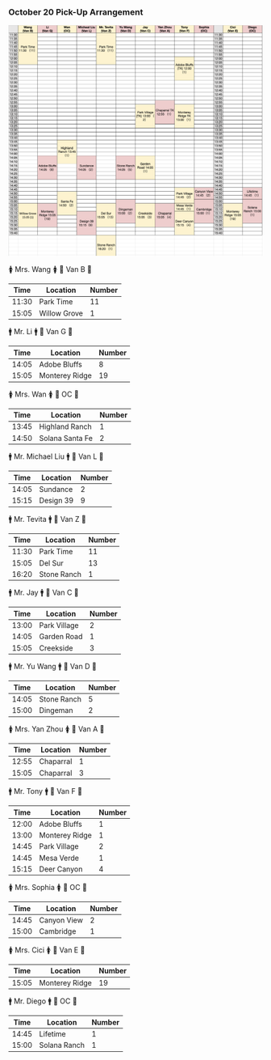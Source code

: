 ### October 20 Pick-Up Arrangement

![10_23_arr](10_23_arr.jpg)

🚺 Mrs. Wang 🚺
🔑 Van B 🔑

| Time  | Location  | Number |
| ----- | --------- | ------ |
| 11:30 | Park Time | 11     |
| 15:05 | Willow Grove | 1 |

🚹 Mr. Li 🚹
🔑 Van G 🔑

| Time  | Location  | Number |
| ----- | --------- | ------ |
| 14:05 | Adobe Bluffs | 8   |
| 15:05 | Monterey Ridge | 19  |

🚺 Mrs. Wan 🚺
🔑 OC 🔑

| Time  | Location  | Number |
| ----- | --------- | ------ |
| 13:45 | Highland Ranch | 1 |
| 14:50 | Solana Santa Fe | 2 |

🚹 Mr. Michael Liu 🚹
🔑 Van L 🔑

| Time  | Location  | Number |
| ----- | --------- | ------ |
| 14:05 | Sundance | 2 |
| 15:15 | Design 39 | 9 |

🚹 Mr. Tevita 🚹
🔑 Van Z 🔑

| Time  | Location  | Number |
| ----- | --------- | ------ |
| 11:30 | Park Time | 11 |
| 15:05 | Del Sur | 13 |
| 16:20 | Stone Ranch | 1 |

🚹 Mr. Jay 🚹
🔑 Van C 🔑 

| Time  | Location  | Number |
| ----- | --------- | ------ |
| 13:00 | Park Village | 2 |
| 14:05 | Garden Road | 1 |
| 15:05 | Creekside | 3 |

🚹 Mr. Yu Wang 🚹
🔑 Van D 🔑 

| Time  | Location  | Number |
| ----- | --------- | ------ | 
| 14:05 | Stone Ranch | 5 |
| 15:00 | Dingeman | 2 | 

🚺 Mrs. Yan Zhou 🚺
🔑 Van A 🔑 

| Time  | Location  | Number |
| ----- | --------- | ------ |
| 12:55 | Chaparral |1|
| 15:05 | Chaparral |3|

🚹 Mr. Tony 🚹
🔑 Van F 🔑 

| Time  | Location  | Number |
| ----- | --------- | ------ |
| 12:00 | Adobe Bluffs |1|
| 13:00 | Monterey Ridge |1|
| 14:45 | Park Village |2|
| 14:45 | Mesa Verde | 1 |
| 15:15 | Deer Canyon |4|

🚺 Mrs. Sophia 🚺
🔑 OC 🔑 

| Time  | Location  | Number |
| ----- | --------- | ------ |
| 14:45 | Canyon View |2|
| 15:00 | Cambridge |1|

🚺 Mrs. Cici 🚺
🔑 Van E 🔑 

| Time  | Location  | Number |
| ----- | --------- | ------ |
| 15:05 | Monterey Ridge |19|

🚹 Mr. Diego 🚹
🔑 OC 🔑 

| Time  | Location  | Number |
| ----- | --------- | ------ |
| 14:45 | Lifetime |1|
| 15:00 | Solana Ranch |1|